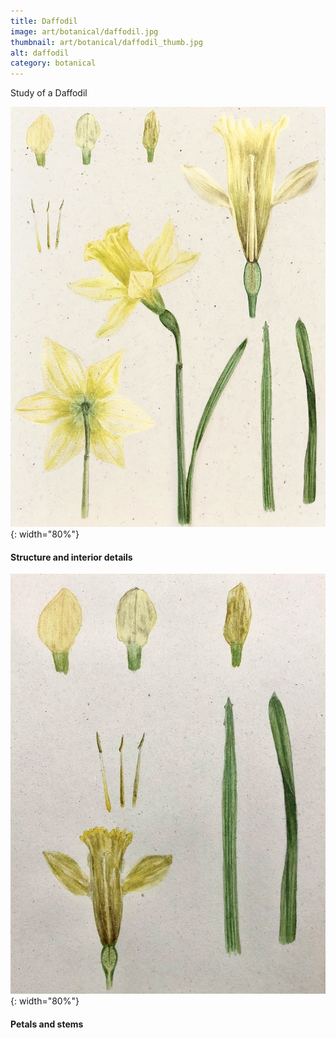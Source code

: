 ```yaml
---
title: Daffodil
image: art/botanical/daffodil.jpg
thumbnail: art/botanical/daffodil_thumb.jpg
alt: daffodil
category: botanical
---
```


Study of a Daffodil

![daffodil](./assets/img/art/botanical/daffodil_structure.jpg){: width="80%"}

#### Structure and interior details

![daffodil](./assets/img/art/botanical/daffodil_parts.jpg){: width="80%"}

#### Petals and stems
